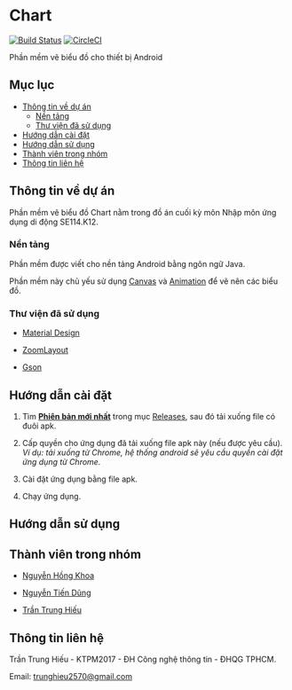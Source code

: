 # Chart



[![Build Status](https://travis-ci.org/trunghieu2570/Chart.svg?branch=master)](https://travis-ci.org/trunghieu2570/Chart)
[![CircleCI](https://circleci.com/gh/trunghieu2570/Chart.svg?style=svg)](https://circleci.com/gh/trunghieu2570/Chart)

Phần mềm vẽ biểu đồ cho thiết bị Android

## Mục lục
* [Thông tin về dự án](#thông-tin-về-dự-án)
  * [Nền tảng](#nền-tảng)
  * [Thư viện đã sử dụng](#thư-viện-đã-sử-dụng)
* [Hướng dẫn cài đặt](#hướng-dẫn-cài-đặt)
* [Hướng dẫn sử dụng](#hướng-dẫn-sử-dụng)
* [Thành viên trong nhóm](#thành-viên-trong-nhóm)
* [Thông tin liên hệ](#thông-tin-liên-hệ)

## Thông tin về dự án

Phần mềm vẽ biểu đồ Chart nằm trong đồ án cuối kỳ môn Nhập môn ứng dụng di động SE114.K12.

### Nền tảng

Phần mềm được viết cho nền tảng Android bằng ngôn ngữ Java.

Phần mềm này chủ yếu sử dụng [Canvas](https://developer.android.com/reference/android/graphics/Canvas) và
[Animation](https://developer.android.com/reference/android/view/animation/Animation) để vẽ nên các biểu đồ.

### Thư viện đã sử dụng

* [Material Design](https://material.io/design)

* [ZoomLayout](https://github.com/natario1/ZoomLayout)

* [Gson](https://github.com/google/gson)

## Hướng dẫn cài đặt

1. Tìm [**Phiên bản mới nhất**](https://github.com/trunghieu2570/Chart/releases/latest) trong mục [Releases](https://github.com/trunghieu2570/Chart/releases), sau đó tải xuống file có đuôi apk.

1. Cấp quyền cho ứng dụng đã tải xuống file apk này (nếu được yêu cầu). *Ví dụ: tải xuống từ Chrome, hệ thống android sẽ yêu cầu quyền cài đặt ứng dụng từ Chrome.*

1. Cài đặt ứng dụng bằng file apk.

1. Chạy ứng dụng.

## Hướng dẫn sử dụng

## Thành viên trong nhóm

* [Nguyễn Hồng Khoa](https://github.com/khoanguyen1412)

* [Nguyễn Tiến Dũng](https://github.com/tiendunghk)

* [Trần Trung Hiếu](https://github.com/trunghieu2570)

## Thông tin liên hệ

Trần Trung Hiếu - KTPM2017 - ĐH Công nghệ thông tin - ĐHQG TPHCM.

Email: 
[trunghieu2570@gmail.com](mailto:trunghieu2570@gmail.com)
